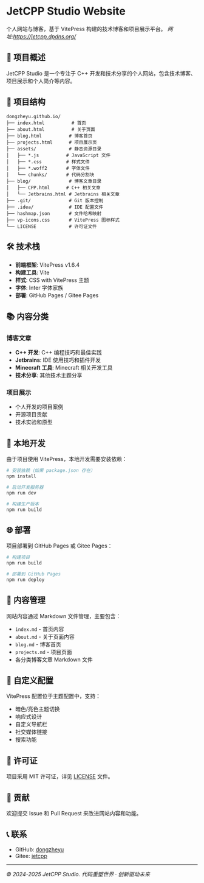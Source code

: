 # JetCPP Studio Website

个人网站与博客，基于 VitePress 构建的技术博客和项目展示平台。
*网址:https://jetcpp.dpdns.org/*

## 🚀 项目概述

JetCPP Studio 是一个专注于 C++ 开发和技术分享的个人网站，包含技术博客、项目展示和个人简介等内容。

## 📁 项目结构

```
dongzheyu.github.io/
├── index.html          # 首页
├── about.html          # 关于页面
├── blog.html          # 博客首页
├── projects.html      # 项目展示页
├── assets/            # 静态资源目录
│   ├── *.js          # JavaScript 文件
│   ├── *.css         # 样式文件
│   ├── *.woff2       # 字体文件
│   └── chunks/       # 代码分割块
├── blog/              # 博客文章目录
│   ├── CPP.html      # C++ 相关文章
│   └── Jetbrains.html # Jetbrains 相关文章
├── .git/              # Git 版本控制
├── .idea/             # IDE 配置文件
├── hashmap.json       # 文件哈希映射
├── vp-icons.css       # VitePress 图标样式
└── LICENSE            # 许可证文件
```

## 🛠️ 技术栈

- **前端框架**: VitePress v1.6.4
- **构建工具**: Vite
- **样式**: CSS with VitePress 主题
- **字体**: Inter 字体家族
- **部署**: GitHub Pages / Gitee Pages

## 📚 内容分类

### 博客文章
- **C++ 开发**: C++ 编程技巧和最佳实践
- **Jetbrains**: IDE 使用技巧和插件开发
- **Minecraft 工具**: Minecraft 相关开发工具
- **技术分享**: 其他技术主题分享

### 项目展示
- 个人开发的项目案例
- 开源项目贡献
- 技术实验和原型

## 🚀 本地开发

由于项目使用 VitePress，本地开发需要安装依赖：

```bash
# 安装依赖（如果 package.json 存在）
npm install

# 启动开发服务器
npm run dev

# 构建生产版本
npm run build
```

## 🌐 部署

项目部署到 GitHub Pages 或 Gitee Pages：

```bash
# 构建项目
npm run build

# 部署到 GitHub Pages
npm run deploy
```

## 📝 内容管理

网站内容通过 Markdown 文件管理，主要包含：

- `index.md` - 首页内容
- `about.md` - 关于页面内容  
- `blog.md` - 博客首页
- `projects.md` - 项目页面
- 各分类博客文章 Markdown 文件

## 🔧 自定义配置

VitePress 配置位于主题配置中，支持：

- 暗色/亮色主题切换
- 响应式设计
- 自定义导航栏
- 社交媒体链接
- 搜索功能

## 📄 许可证

项目采用 MIT 许可证，详见 [LICENSE](LICENSE) 文件。

## 🤝 贡献

欢迎提交 Issue 和 Pull Request 来改进网站内容和功能。

## 📞 联系

- GitHub: [dongzheyu](https://github.com/dongzheyu)
- Gitee: [jetcpp](https://gitee.com/jetcpp)

---

*© 2024-2025 JetCPP Studio. 代码重塑世界 · 创新驱动未来*